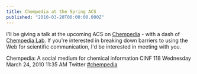```yaml
---
title: Chempedia at the Spring ACS
published: "2010-03-20T00:00:00.000Z"
---
```


I'll be giving a talk at the upcoming ACS on [Chempedia](http://chempedia.com) - with a dash of [Chempedia Lab](http://lab.chempedia.com). If you're interested in breaking down barriers to using the Web for scientific communication, I'd be interested in meeting with you.

Chempedia: A social medium for chemical information
CINF 118
Wednesday March 24, 2010 11:35 AM
Twitter [\#chempedia](http://twitter.com/#search?q=%23chempedia)